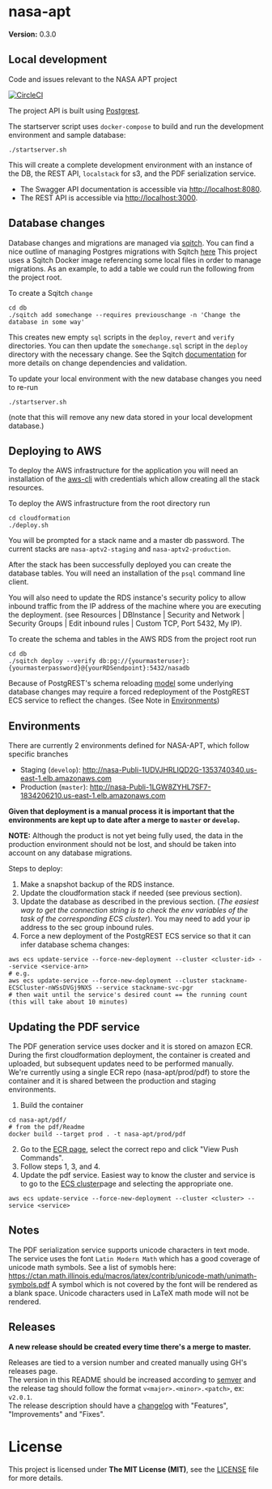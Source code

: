 # nasa-apt

**Version:** 0.3.0

## Local development
Code and issues relevant to the NASA APT project

[![CircleCI](https://circleci.com/gh/developmentseed/nasa-apt/tree/develop.svg?style=svg&circle-token=ffc901ab7ce00ffa5cef07cce59ff64a2c635d2b)](https://circleci.com/gh/developmentseed/nasa-apt/tree/develop)

The project API is built using [Postgrest](https://github.com/PostgREST/postgrest).

The startserver script uses `docker-compose` to build and run the development environment and
sample database: 

```shell script
./startserver.sh
```

This will create a complete development environment with an instance of the DB, the REST API, `localstack` for s3, and
the PDF serialization service.

- The Swagger API documentation is accessible via [http://localhost:8080](http://localhost:8080).
- The REST API is accessible via [http://localhost:3000](http://localhost:3000).

## Database changes

Database changes and migrations are managed via [sqitch](https://sqitch.org/).
You can find a nice outline of managing Postgres migrations with Sqitch [here](https://sqitch.org/docs/manual/sqitchtutorial/)
This project uses a Sqitch Docker image referencing some local files in order to manage migrations.
As an example, to add a table we could run the following from the project root.

To create a Sqitch `change`
```shell script
cd db
./sqitch add somechange --requires previouschange -n 'Change the database in some way'
```

This creates new empty `sql` scripts in the `deploy`, `revert` and `verify` directories.
You can then update the `somechange.sql` script in the `deploy` directory with the necessary change.
See the Sqitch [documentation](https://sqitch.org/docs/manual/sqitchtutorial) for more details on change dependencies and validation.

To update your local environment with the new database changes you need to re-run
```shell script
./startserver.sh
```
(note that this will remove any new data stored in your local development database.)

## Deploying to AWS

To deploy the AWS infrastructure for the application you will need an
installation of the [aws-cli](https://docs.aws.amazon.com/cli/latest/userguide/cli-chap-install.html)
with credentials which allow creating all the stack resources.

To deploy the AWS infrastructure from the root directory run
```shell script
cd cloudformation
./deploy.sh
```

You will be prompted for a stack name and a master db password.  The current
stacks are `nasa-aptv2-staging` and `nasa-aptv2-production`.

After the stack has been successfully deployed you can create the database tables.
You will need an installation of the `psql` command line client.  

You will also need to update the RDS instance's security policy to allow inbound traffic from the IP address of the machine where you 
are executing the deployment. (see Resources | DBInstance | Security and Network | Security Groups |
Edit inbound rules | Custom TCP, Port 5432, My IP). 

To create the schema and tables in the AWS RDS from the project root run
```shell script
cd db
./sqitch deploy --verify db:pg://{yourmasteruser}:{yourmasterpassword}@{yourRDSendpoint}:5432/nasadb
```

Because of PostgREST's schema reloading [model](http://postgrest.org/en/v5.2/admin.html#schema-reloading) some 
underlying database changes may require a forced redeployment of the PostgREST ECS service to reflect the changes. (See Note in 
[Environments](#environments))

## Environments
There are currently 2 environments defined for NASA-APT, which follow specific branches
- Staging (`develop`): http://nasa-Publi-1UDVJHRLIQD2G-1353740340.us-east-1.elb.amazonaws.com
- Production (`master`): http://nasa-Publi-1LGW8ZYHL7SF7-1834206210.us-east-1.elb.amazonaws.com

**Given that deployment is a manual process it is important that the environments are kept up to date after a merge to `master` or `develop`.**

**NOTE:** Although the product is not yet being fully used, the data in the production environment should not be lost, and should be taken into account on any database migrations.

Steps to deploy:
1. Make a snapshot backup of the RDS instance.
2. Update the cloudformation stack if needed (see previous section).
3. Update the database as described in the previous section. (_The easiest way to get the connection string is to check the env variables of the task of the corresponding ECS cluster_). You may need to add your ip address to the sec group inbound rules.
4. Force a new deployment of the PostgREST ECS service so that it can infer database schema changes:

```shell script
aws ecs update-service --force-new-deployment --cluster <cluster-id> --service <service-arn>
# e.g. 
aws ecs update-service --force-new-deployment --cluster stackname-ECSCluster-nWSsDVGj9NXS --service stackname-svc-pgr 
# then wait until the service's desired count == the running count (this will take about 10 minutes)
```

## Updating the PDF service
The PDF generation service uses docker and it is stored on amazon ECR. During the first cloudformation deployment, the container is created and uploaded, but subsequent updates need to be performed manually.  
We're currently using a single ECR repo (nasa-apt/prod/pdf) to store the container and it is shared between the production and staging environments.

1) Build the container
```
cd nasa-apt/pdf/
# from the pdf/Readme
docker build --target prod . -t nasa-apt/prod/pdf
```
2) Go to the [ECR page](https://us-east-1.console.aws.amazon.com/ecr/repositories?region=us-east-1), select the correct repo and click "View Push Commands".
3) Follow steps 1, 3, and 4.
4) Update the pdf service. Easiest way to know the cluster and service is to go to the [ECS cluster](https://us-east-1.console.aws.amazon.com/ecs/home?region=us-east-1#/clusters)page and selecting the appropriate one.
```
aws ecs update-service --force-new-deployment --cluster <cluster> --service <service>
```

## Notes
The PDF serialization service supports unicode characters in text mode. The service uses the font `Latin Modern Math` which has a good coverage of unicode math symbols. See a list of symobls here: https://ctan.math.illinois.edu/macros/latex/contrib/unicode-math/unimath-symbols.pdf
A symbol which is not covered by the font will be rendered as a blank space. Unicode characters used in LaTeX math mode will not be rendered.

## Releases

**A new release should be created every time there's a merge to master.**

Releases are tied to a version number and created manually using GH's releases page.  
The version in this README should be increased according to [semver](https://semver.org/) and the release tag should follow the format `v<major>.<minor>.<patch>`, ex: `v2.0.1`.  
The release description should have a [changelog](https://gist.github.com/vgeorge/e6fd828987b2f7d62a447df2bd132c4a) with "Features", "Improvements" and "Fixes".


# License

This project is licensed under **The MIT License (MIT)**, see the [LICENSE](LICENSE.md) file for more details.
